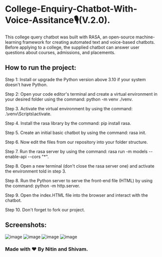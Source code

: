 # College-Enquiry-Chatbot-With-Voice-Assitance🎙(V.2.0).
This college query chatbot was built with RASA, an open-source machine-learning framework for creating automated text and voice-based chatbots. Before applying to a college, the supplied chatbot can answer user questions about courses, admissions, and placements.

## How to run the project:

Step 1: Install or upgrade the Python version above 3.10 if your system doesn't have Python.

Step 2: Open your code editor's terminal and create a virtual environment in your desired folder using the command: python -m venv ./venv.

Step 3. Activate the virtual environment by using the command: .\venv\Scripts\activate.

Step 4. Install the rasa library by the command: pip install rasa.

Step 5. Create an initial basic chatbot by using the command: rasa init.

Step 6. Now edit the files from our repository into your folder structure.

Step 7. Run the rasa server by using the command: rasa run -m models --enable-api --cors "*".

Step 8. Open a new terminal (don't close the rasa server one) and activate the environment told in step 3.

Step 8. Run the Python server to serve the front-end file (HTML) by using the command: python -m http.server.

Step 9. Open the index.HTML file into the browser and interact with the chatbot.

Step 10. Don't forget to fork our project.


## Screenshots:
![image](https://github.com/nkthehustler/College-Enquiry-Chatbot-With-Voice-Assitance-V.2.0-/assets/66864065/8ebc3db7-bdf0-4fcf-b8f8-15cf3cca66cc)
![image](https://github.com/nkthehustler/College-Enquiry-Chatbot-With-Voice-Assitance-V.2.0-/assets/66864065/d70ff5c4-abe9-4df1-b9c7-d01f40eb4f92)
![image](https://github.com/nkthehustler/College-Enquiry-Chatbot-With-Voice-Assitance-V.2.0-/assets/66864065/645b026a-99ee-4a08-9d4f-345030515032)
![image](https://github.com/nkthehustler/College-Enquiry-Chatbot-With-Voice-Assitance-V.2.0-/assets/66864065/dad0ce00-4e59-43a3-8c1b-b06d7497eb26)

### Made with ❤ By Nitin and Shivam.





